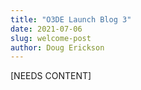 ```yaml
---
title: "O3DE Launch Blog 3"
date: 2021-07-06
slug: welcome-post
author: Doug Erickson
---
```


[NEEDS CONTENT]